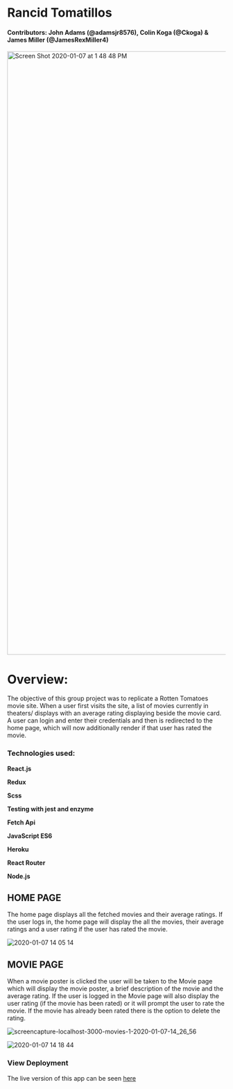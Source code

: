 # Rancid Tomatillos 

#### Contributors: John Adams (@adamsjr8576), Colin Koga (@Ckoga) & James Miller (@JamesRexMiller4)

<img width="1391" alt="Screen Shot 2020-01-07 at 1 48 48 PM" src="https://user-images.githubusercontent.com/27719824/71928961-d6908c80-3155-11ea-88e5-d5ac4e40fae6.png">


# Overview: 

The objective of this group project was to replicate a Rotten Tomatoes movie site. When a user first visits the site, a list of movies currently in theaters/ displays with an average rating displaying beside the movie card. A user can login and enter their credentials and then is redirected to the home page, which will now additionally render if that user has rated the movie. 

### Technologies used: 


  **React.js**
  
  **Redux**
  
  **Scss**
  
  **Testing with jest and enzyme**
  
  **Fetch Api**
  
  **JavaScript ES6**
  
  **Heroku**
  
  **React Router**
  
  **Node.js**
  
  
  ## HOME PAGE
  
  The home page displays all the fetched movies and their average ratings.  If the user logs in, the home page will display the all the movies, their average ratings and a user rating if the user has rated the movie.
  
  ![2020-01-07 14 05 14](https://user-images.githubusercontent.com/27719824/71929473-ef4d7200-3156-11ea-8e5a-12edae446b06.gif)
  
  ## MOVIE PAGE
   When a movie poster is clicked the user will be taken to the Movie page which will display the movie poster, a brief description of the movie and the average rating.  If the user is logged in the Movie page will also display the user rating (if the movie has been rated) or it will prompt the user to rate the movie.  If the movie has already been rated there is the option to delete the rating.
 
 ![screencapture-localhost-3000-movies-1-2020-01-07-14_26_56](https://user-images.githubusercontent.com/27719824/71930986-fe81ef00-3159-11ea-9fc4-381c7f041019.png)
    
   ![2020-01-07 14 18 44](https://user-images.githubusercontent.com/27719824/71930357-b910f200-3158-11ea-8bdd-7f964c6a6ed0.gif)


### View Deployment

The live version of this app can be seen [here](https://rancidtomatillos.herokuapp.com/)
